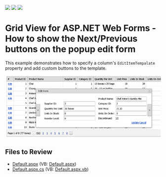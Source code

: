 <!-- default badges list -->
![](https://img.shields.io/endpoint?url=https://codecentral.devexpress.com/api/v1/VersionRange/128535660/15.1.8%2B)
[![](https://img.shields.io/badge/Open_in_DevExpress_Support_Center-FF7200?style=flat-square&logo=DevExpress&logoColor=white)](https://supportcenter.devexpress.com/ticket/details/T320598)
[![](https://img.shields.io/badge/📖_How_to_use_DevExpress_Examples-e9f6fc?style=flat-square)](https://docs.devexpress.com/GeneralInformation/403183)
<!-- default badges end -->
# Grid View for ASP.NET Web Forms - How to show the Next/Previous buttons on the popup edit form

This example demonstrates how to specify a column's `EditItemTempalate` property and add custom buttons to the template.

![Popup edit form with custom buttons](media/c2f22eb5-9a6e-11e5-80bf-00155d62480c.png)

## Files to Review

* [Default.aspx](./CS/Default.aspx) (VB: [Default.aspx](./VB/Default.aspx))
* [Default.aspx.cs](./CS/Default.aspx.cs) (VB: [Default.aspx.vb](./VB/Default.aspx.vb))
